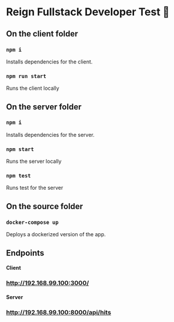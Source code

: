 # Reign Fullstack Developer Test 👑

## On the client folder

### `npm i`

Installs dependencies for the client.

### `npm run start`

Runs the client locally

## On the server folder

### `npm i`

Installs dependencies for the server.

### `npm start`

Runs the server locally

### `npm test`

Runs test for the server

## On the source folder

### `docker-compose up`

Deploys a dockerized version of the app.

## Endpoints

#### Client

### http://192.168.99.100:3000/

#### Server

### http://192.168.99.100:8000/api/hits
